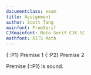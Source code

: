 ```yaml
---
documentclass: exam
title: Assignment
author: Scott Tang
mainfont: FreeSerif
CJKmainfont: Noto Serif CJK SC
mathfont: XITS Math
---
```


{::P1} Premise 1
{::P2} Premise 2 

 Premise {::P1} is sound.